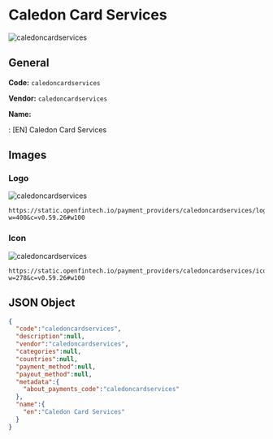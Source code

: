 
# Caledon Card Services 
![caledoncardservices](https://static.openfintech.io/payment_providers/caledoncardservices/logo.svg?w=400&c=v0.59.26#w100)  

## General 
 
**Code:** `caledoncardservices` 
 
**Vendor:** `caledoncardservices` 
 
**Name:** 
 
:	[EN] Caledon Card Services 
 

## Images 

### Logo 
 
![caledoncardservices](https://static.openfintech.io/payment_providers/caledoncardservices/logo.svg?w=400&c=v0.59.26#w100)  

```
https://static.openfintech.io/payment_providers/caledoncardservices/logo.svg?w=400&c=v0.59.26#w100
```  

### Icon 
 
![caledoncardservices](https://static.openfintech.io/payment_providers/caledoncardservices/icon.svg?w=278&c=v0.59.26#w100)  

```
https://static.openfintech.io/payment_providers/caledoncardservices/icon.svg?w=278&c=v0.59.26#w100
```  

## JSON Object 

```json
{
  "code":"caledoncardservices",
  "description":null,
  "vendor":"caledoncardservices",
  "categories":null,
  "countries":null,
  "payment_method":null,
  "payout_method":null,
  "metadata":{
    "about_payments_code":"caledoncardservices"
  },
  "name":{
    "en":"Caledon Card Services"
  }
}
```  
